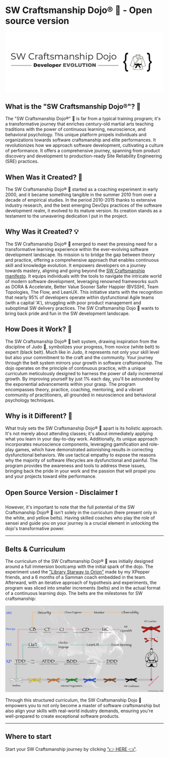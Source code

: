 # SW Craftsmanship Dojo® 🥋 - Open source version

![SW CraftsmanshipDojo](/SW_Craftsmanship_Logo.png)

## What is the "SW Craftsmanship Dojo®"? 🚀

The "SW Craftsmanship Dojo®" 🥋 is far from a typical training program; it's a
transformative journey that enriches century-old martial arts teaching
traditions with the power of continuous learning, neuroscience, and behavioral
psychology. This unique platform propels individuals and organizations towards
software craftsmanship and elite performances. It revolutionizes how we approach
software development, cultivating a culture of performance. It offers a comprehensive
journey, spanning from product discovery and development to production-ready Site
Reliability Engineering (SRE) practices.

## When Was it Created? 📅

The SW Craftsmanship Dojo® 🥋 started as a coaching experiment in early 2000,
and it became something tangible in the summer 2010 from
over a decade of empirical studies. In the period 2010-2015 thanks to extensive industry
research, and the best emerging DevOps practices of the software development realm, it
evolved to its mature version.
Its creation stands as a testament to the unwavering dedication I put in the project.

## Why Was it Created? 💡

The SW Craftsmanship Dojo® 🥋 emerged to meet the pressing need for a
transformative learning experience within the ever-evolving software development
landscape. Its mission is to bridge the gap between theory and practice,
offering a comprehensive approach that enables continuous skill and knowledge
evolution. It empowers developers on a journey towards mastery, aligning and going beyond the [SW Craftsmanship manifesto](https://manifesto.softwarecraftsmanship.org/).
It equips individuals with the tools to navigate the intricate world of modern
software development, leveraging renowned frameworks such as DORA & Accelerate,
Better Value Sooner Safer Happier (BVSSH), Team Topologies, The Flow, and
LeanUX. This initiative starts with the recognition that nearly 95% of
developers operate within dysfunctional Agile teams (with a capital 'A'),
struggling with poor product management and suboptimal SW delivery practices.
The SW Craftsmanship Dojo 🥋 wants to bring back pride and fun in the SW
development landscape.

## How Does it Work? 🔧

The SW Craftsmanship Dojo® 🥋 belt system, drawing inspiration from the
discipline of Judo 🥋, symbolizes your progress, from novice (white belt) to
expert (black belt). Much like in Judo, it represents not only your skill level
but also your commitment to the craft and the community. Your journey through
the belt system mirrors your growth in software craftsmanship. The dojo operates
on the principle of continuous practice, with a unique curriculum meticulously
designed to harness the power of daily incremental growth. By improving yourself
by just 1% each day, you'll be astounded by the exponential advancements within
your grasp. The program encompasses theory, practice, coaching, mentoring, and a
vibrant community of practitioners, all grounded in neuroscience and behavioral
psychology techniques.

## Why is it Different? 🌟

What truly sets the SW Craftsmanship Dojo® 🥋 apart is its holistic approach.
It's not merely about attending classes; it's about immediately applying what
you learn in your day-to-day work. Additionally, its unique approach
incorporates neuroscience components, leveraging gamification and role-play
games, which have demonstrated astonishing results in correcting dysfunctional
behaviors. We use tactical empathy to expose the reasons why the majority of
software lifecycles are dysfunctional and painful. The program provides the
awareness and tools to address these issues, bringing back the pride in your
work and the passion that will propel you and your projects toward elite
performance.

## Open Source Version - Disclaimer ❗️

However, it's important to note that the full potential of the SW Craftsmanship
Dojo® 🥋 isn't solely in the curriculum (here present only in the white, and yellow belts).
Having skilled coaches who play the role of sensei and guide you on your journey is a
crucial element in unlocking the dojo's transformative power.

---

## Belts & Curriculum

The curriculum of the SW Craftsmanship Dojo® 🥋 was initially designed around a
full immersion bootcamp with the initial spark of the dojo. The experiment used the
["Library Starway to Orion"](https://github.com/xpeppers/starway-to-orione) made
by my XPepper friends, and a 6 months of a Samman coach embedded in the team.
Afterward, with an iterative approach of hypothesis and experiments, the program
was sliced into smaller increments (belts) and in the actual format of a continuous learning dojo. The belts are the milestones for SW craftsmanship:

[![Belts](belts/belts.jpeg)](belts/README.md)

Through this structured curriculum, the SW Craftsmanship Dojo 🥋 empowers you to
not only become a master of software craftsmanship but also align your skills
with real-world industry demands, ensuring you're well-prepared to create
exceptional software products.

---

## Where to start

Start your SW Craftsmanship journey by clicking ["👉 HERE 👈"](belts/README.md).
